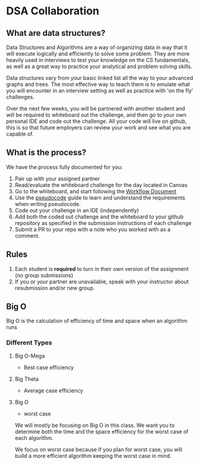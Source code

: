 # DSA Collaboration

## What are data structures?
Data Structures and Algorithms are a way of organizing data in way that it will execute logically and efficiently to solve some problem.
They are more heavily used in interviews to test your knowledge on the CS fundamentals, as well as a great way to practice your analytical and problem solving skills. 

Data structures vary from your basic linked list all the way to your advanced graphs and trees. The most effective way to teach them is to emulate 
what you will encounter in an interview setting as well as practice with 'on the fly' challenges. 

Over the next few weeks, you will be partnered with another student and will be required to whiteboard out the challenge, and then go 
to your own personal IDE and code out the challenge. All your code will live on github, this is so that future employers can review 
your work and see what you are capable of. 
 
## What is the process?
We have the process fully documented for you:
1. Pair up with your assigned partner
1. Read/evaluate the whiteboard challenge for the day located in Canvas
1. Go to the whiteboard, and start following the [Workflow Document](https://codefellows.github.io/common_curriculum/data_structures_and_algorithms/Code_401/Whiteboard_Workflow)
1. Use the [pseudocode](https://codefellows.github.io/common_curriculum/data_structures_and_algorithms/Pseudocode) guide to learn and understand the requirements when writing pseudocode. 
1. Code out your challenge in an IDE (independently)
1. Add both the coded out challenge and the whiteboard to your github repository as specified in the submission instructions of each challenge
1. Submit a PR to your repo with a note who you worked with as a comment. 

## Rules
1. Each student is **required** to turn in their own version of the assignment (no group submissions) 
1. If you or your partner are unavailable, speak with your instructor about resubmission and/or new group. 

## Big O
Big O is the calculation of efficiency of time and space when an algorithm runs

### Different Types
1. Big O-Mega
	- Best case efficiency
2. Big Theta
	- Average case efficiency
3. Big O
	- worst case

	We will mostly be focusing on Big O in this class. We want you to determine both the time and the space efficiency for the worst case of each algorithm.

	We focus on worst case because if you plan for worst case, you will build a more efficient algorithm keeping the worst case in mind. 

